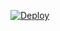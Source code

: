 
[![Deploy](https://www.herokucdn.com/deploy/button.png)](https://dashboard.heroku.com/new?template=https://github.com/Kinhan/hxx) 
